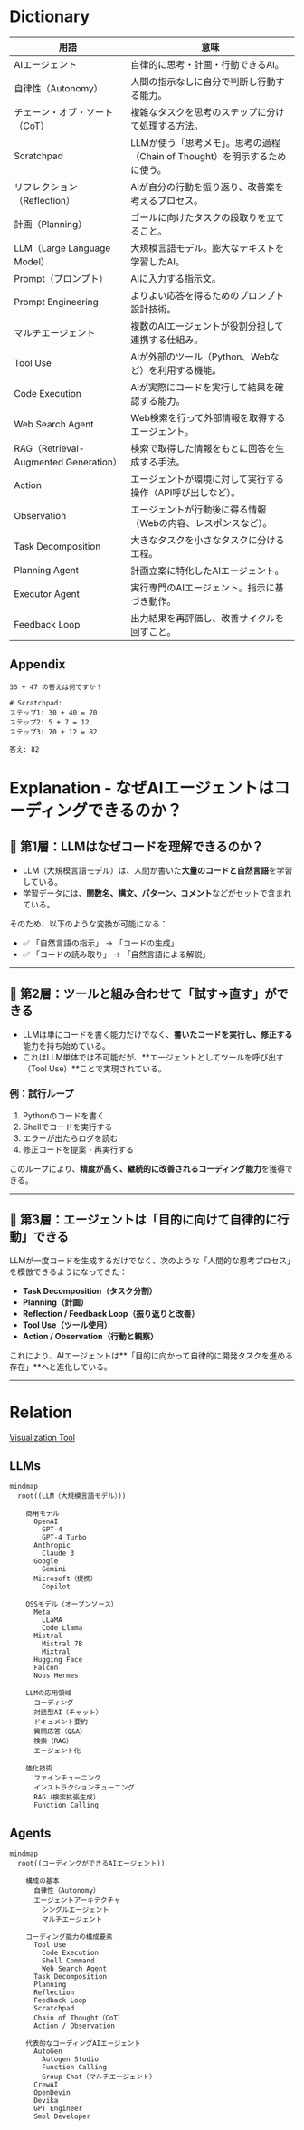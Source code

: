 # Dictionary

| 用語                        | 意味                              |
| ------------------------- | ------------------------------- |
| AIエージェント                  | 自律的に思考・計画・行動できるAI。 |
| 自律性（Autonomy）             | 人間の指示なしに自分で判断し行動する能力。           |
| チェーン・オブ・ソート（CoT）          | 複雑なタスクを思考のステップに分けて処理する方法。       |
| Scratchpad                | LLMが使う「思考メモ」。思考の過程（Chain of Thought）を明示するために使う。      |
| リフレクション（Reflection）       | AIが自分の行動を振り返り、改善案を考えるプロセス。      |
| 計画（Planning）              | ゴールに向けたタスクの段取りを立てること。           |
| LLM（Large Language Model） | 大規模言語モデル。膨大なテキストを学習したAI。        |
| Prompt（プロンプト）             | AIに入力する指示文。                     |
| Prompt Engineering        | よりよい応答を得るためのプロンプト設計技術。          |
| マルチエージェント                 | 複数のAIエージェントが役割分担して連携する仕組み。      |
| Tool Use                            | AIが外部のツール（Python、Webなど）を利用する機能。  |
| Code Execution                      | AIが実際にコードを実行して結果を確認する能力。         |
| Web Search Agent                    | Web検索を行って外部情報を取得するエージェント。        |
| RAG（Retrieval-Augmented Generation） | 検索で取得した情報をもとに回答を生成する手法。          |
| Action                              | エージェントが環境に対して実行する操作（API呼び出しなど）。  |
| Observation                         | エージェントが行動後に得る情報（Webの内容、レスポンスなど）。 |
| Task Decomposition                  | 大きなタスクを小さなタスクに分ける工程。             |
| Planning Agent                      | 計画立案に特化したAIエージェント。               |
| Executor Agent                      | 実行専門のAIエージェント。指示に基づき動作。          |
| Feedback Loop                       | 出力結果を再評価し、改善サイクルを回すこと。           |


## Appendix

```
35 + 47 の答えは何ですか？

# Scratchpad:
ステップ1: 30 + 40 = 70  
ステップ2: 5 + 7 = 12  
ステップ3: 70 + 12 = 82  

答え: 82
```

# Explanation - なぜAIエージェントはコーディングできるのか？

## 🧠 第1層：LLMはなぜコードを理解できるのか？

- LLM（大規模言語モデル）は、人間が書いた**大量のコードと自然言語**を学習している。
- 学習データには、**関数名、構文、パターン、コメント**などがセットで含まれている。

そのため、以下のような変換が可能になる：

- ✅ 「自然言語の指示」 → 「コードの生成」
- ✅ 「コードの読み取り」 → 「自然言語による解説」

---

## 🔧 第2層：ツールと組み合わせて「試す→直す」ができる

- LLMは単にコードを書く能力だけでなく、**書いたコードを実行し、修正する**能力を持ち始めている。
- これはLLM単体では不可能だが、**エージェントとしてツールを呼び出す（Tool Use）**ことで実現されている。

### 例：試行ループ

1. Pythonのコードを書く  
2. Shellでコードを実行する  
3. エラーが出たらログを読む  
4. 修正コードを提案・再実行する

このループにより、**精度が高く、継続的に改善されるコーディング能力**を獲得できる。

---

## 🤖 第3層：エージェントは「目的に向けて自律的に行動」できる

LLMが一度コードを生成するだけでなく、次のような「人間的な思考プロセス」を模倣できるようになってきた：

- **Task Decomposition（タスク分割）**
- **Planning（計画）**
- **Reflection / Feedback Loop（振り返りと改善）**
- **Tool Use（ツール使用）**
- **Action / Observation（行動と観察）**

これにより、AIエージェントは**「目的に向かって自律的に開発タスクを進める存在」**へと進化している。

---




# Relation

[Visualization Tool](https://mermaid.live/)

## LLMs

```mermaid
mindmap
  root((LLM（大規模言語モデル）))

    商用モデル
      OpenAI
        GPT-4
        GPT-4 Turbo
      Anthropic
        Claude 3
      Google
        Gemini
      Microsoft（提携）
        Copilot

    OSSモデル（オープンソース）
      Meta
        LLaMA
        Code Llama
      Mistral
        Mistral 7B
        Mixtral
      Hugging Face
      Falcon
      Nous Hermes

    LLMの応用領域
      コーディング
      対話型AI（チャット）
      ドキュメント要約
      質問応答（Q&A）
      検索（RAG）
      エージェント化

    強化技術
      ファインチューニング
      インストラクションチューニング
      RAG（検索拡張生成）
      Function Calling
```

## Agents

```mermaid
mindmap
  root((コーディングができるAIエージェント))

    構成の基本
      自律性（Autonomy）
      エージェントアーキテクチャ
        シングルエージェント
        マルチエージェント

    コーディング能力の構成要素
      Tool Use
        Code Execution
        Shell Command
        Web Search Agent
      Task Decomposition
      Planning
      Reflection
      Feedback Loop
      Scratchpad
      Chain of Thought（CoT）
      Action / Observation

    代表的なコーディングAIエージェント
      AutoGen
        Autogen Studio
        Function Calling
        Group Chat（マルチエージェント）
      CrewAI
      OpenDevin
      Devika
      GPT Engineer
      Smol Developer
```
